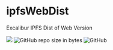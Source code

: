 # ipfsWebDist
Excalibur IPFS Dist of Web Version

[![](https://img.shields.io/badge/project-Excalibur__-ef5777.svg?style=popout-square)](http://kovan.xclbr.io)
![GitHub repo size in bytes](https://img.shields.io/github/repo-size/badges/shields.svg?style=popout-square)
![GitHub](https://img.shields.io/github/license/mashape/apistatus.svg?style=popout-square)
